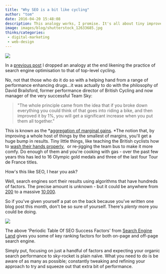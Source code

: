```yaml
---
title: "Why SEO is a bit like cycling"
author: "tom"
date: 2016-04-20 15:48:08
description: This analogy works, I promise. It's all about tiny improvements building up to a huge jump in performance.
image: images/blog/shutterstock_12633685.jpg
thinks/categories: 
 - digital-marketing
 - web-design
---
```


![](images/blog/shutterstock_12633685.jpg)

In a [previous post](/thinks/local-seo-a-brief-guide/) I dropped an analogy at the end likening the practice of search engine optimisation to that of top-level cycling.

No, not that those who do it do so with a helping hand from a range of performance enhancing drugs...it was actually to do with the philosophy of David Brailsford, former performance director of British Cycling and now manager of the very successful Team Sky:

> "The whole principle came from the idea that if you broke down everything you could think of that goes into riding a bike, and then improved it by 1%, you will get a significant increase when you put them all together."

This is known as the *[aggregation of marginal gains](http://www.bbc.co.uk/news/magazine-34247629). *The notion that, by improving a whole host of things by the smallest of margins, you'll get a huge bump in results. Tiny little things, like teaching the British cyclists how to [wash their hands properly](http://www.bbc.co.uk/sport/olympics/19174302),  or re-jigging the team bus to make it more comfy. Do enough of them and you're cooking with gas - over the past few years this has led to 16 Olympic gold medals and three of the last four Tour de France titles.

How's this like SEO, I hear you ask?

Well, search engines sort their results using algorithms that have hundreds of factors. The precise amount is unknown - but it could be anywhere from [200](http://backlinko.com/google-ranking-factors) to a massive [10,000](http://searchengineland.com/bing-10000-ranking-signals-google-55473).

So if you've given yourself a pat on the back because you've written one blog post this month, don't be so sure of yourself. There's *plenty* more you could be doing.

[![](images/blog/SearchEngineLand-Periodic-Table-of-SEO-2015-medium.png)](images/blog/SearchEngineLand-Periodic-Table-of-SEO-2015.pdf)

The above 'Periodic Table Of SEO Success Factors' from [Search Engine Land](http://searchengineland.com/) gives you some of key ranking factors for both on-page and off-page search engine.

Simply put, focusing on just a handful of factors and expecting your organic search performance to sky-rocket is plain naïve. What you need to do is be aware of as many as possible; constantly tweaking and refining your approach to try and squeeze out that extra bit of performance.


